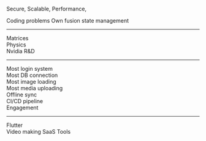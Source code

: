Secure, Scalable, Performance, 

Coding problems
Own fusion state management

---
Matrices  
Physics  
Nvidia R&D  

---

Most login system  
Most DB connection  
Most image loading  
Most media uploading  
Offline sync  
CI/CD pipeline  
Engagement  

---

Flutter  
Video making
SaaS Tools




